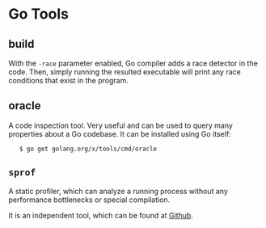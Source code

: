 Go Tools
========

build
-----

With the `-race` parameter enabled, Go compiler adds a race detector in the code.
Then, simply running the resulted executable will print any race conditions that
exist in the program.


oracle
------

A code inspection tool.  Very useful and can be used to query many properties
about a Go codebase.  It can be installed using Go itself:

```shell
   $ go get golang.org/x/tools/cmd/oracle
```


`sprof`
-------

A static profiler, which can analyze a running process without any performance
bottlenecks or special compilation.

It is an independent tool, which can be found at
[Github](https://github.com/felixge/sprof).
